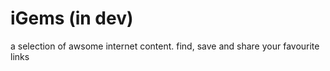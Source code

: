 # iGems (in dev)
a selection of awsome internet content. find, save and share your favourite links


